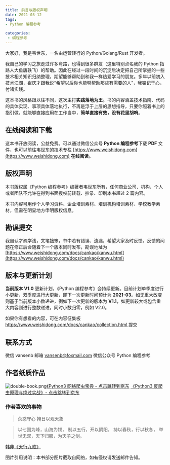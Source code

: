 ```yaml
---
title: 前言与版权声明
date: 2021-03-12
tags:
- Python 编程参考

categories:
 - 编程参考
---
```


大家好，我是韦世东，一名由运营转行的 Python/Golang/Rust 开发者。


我自己的学习之旅走过许多弯路，也得到很多群友（这里特别点名我的 Python 指路人大鱼唐轶飞）的帮助。因此在经过一段时间的沉淀后决定把自己所掌握的一些技术相关知识归纳整理，期望能够帮助到和我一样热爱学习的朋友。多年以前初入技术江湖，崔庆才跟我说“希望以后你也能够帮助那些有需要的人”，我铭记于心，付诸实践。


这本书的风格跟以往不同，这次主打**实践落地为王**。书的内容涵盖技术指南、代码的具体实现、事项具体落地执行，不再是浮于上层的思想指导，只要你照着书上的指引做，就能够直接应用在工作当中，**简单直接有效，没有花里胡哨**。


## 在线阅读和下载
这本书开放阅读，公益免费。可以通过微信公众号 **Python 编程参考**下载 **PDF** 文件，也可以前往韦世东的技术专栏 [https://www.weishidong.com](https://www.weishidong.com) **在线阅读。**


## 版权声明
本书版权属《Python 编程参考》编著者韦世东所有，任何商业公司、机构、个人或者团队不允许在得到书面授权前转载、抄录、印刷本书超过 2 篇内容。


本书内容可用作个人学习资料、企业培训素材、培训机构培训素材、学校教学素材，但需在明显地方申明版权信息。




## 勘误提交
我自认才疏学浅，文笔拙笨，书中若有错误、遗漏，希望大家及时反馈。反馈的问题在修正后会随着下一个版本同时发布，勘误地址为 [https://www.weishidong.com/docs/cankao/kanwu.html](https://www.weishidong.com/docs/cankao/kanwu.html)




## 版本与更新计划 


**当前版本 V1.0**
更新计划，《Python 编程参考》会持续更新。目前计划单季度进行小更新，双季度进行大更新，即下一次更新时间预计为 **2021-03**。如无重大改变则基于当前版本小数递进，例如下一次更新的版本为 **V1.1**，如更新较大或包含重大内容则进行整数递进，同时小数归零，例如 V2.0。


如果你有想看的内容，可在内容征集板 [https://www.weishidong.com/docs/cankao/collection.html ](https://www.weishidong.com/docs/cankao/)提交




## 联系方式
微信 vansenb
邮箱 vansenb@foxmail.com
微信公众号 Python 编程参考




## 作者纸质作品
![double-book.png](https://img.weishidong.com/double-book.png)[《Python3 网络爬虫宝典 - 点击跳转到京东](https://item.jd.com/12962196.html)
[《Python3 反爬虫原理与绕过实战》- 点击跳转到京东](https://item.jd.com/12794078.html)


### 作者喜欢的事物
> 荧惑守心 掩日以观天象

> 以七国为峰，山海为锷， 制以五行，开以阴阳， 持以春秋，行以秋冬， 举世无双，天下归服，为天子之剑。

[韩非《天行九歌》](http://www.xjent.com/100045/)




图片引用说明：本书部分图片截取自网络，如有侵权请发送邮件告知。

<Vssue :title="$title" />
